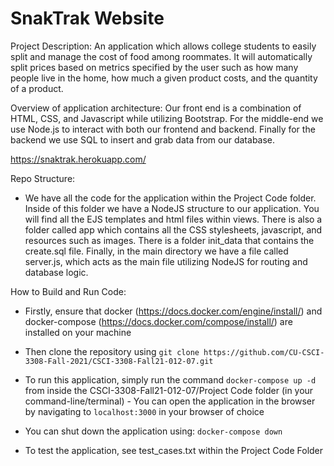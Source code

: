# SnakTrak Website

Project Description: An application which allows college students to easily split and manage the cost of food among roommates. It will automatically split prices based on metrics specified by the user such as how many people live in the home, how much a given product costs, and the quantity of a product.

Overview of application architecture:
Our front end is a combination of HTML, CSS, and Javascript while utilizing Bootstrap. For the middle-end we use Node.js to interact with both our frontend and backend. Finally for the backend we use SQL to insert and grab data from our database.

https://snaktrak.herokuapp.com/

Repo Structure:
- We have all the code for the application within the Project Code folder. Inside of this folder we have a NodeJS structure to our application. You will find all the EJS templates and html files within views. There is also a folder called app which contains all the CSS stylesheets, javascript, and resources such as images. There is a folder init_data that contains the create.sql file. Finally, in the main directory we have a file called server.js, which acts as the main file utilizing NodeJS for routing and database logic.

How to Build and Run Code:
- Firstly, ensure that docker (https://docs.docker.com/engine/install/) and docker-compose (https://docs.docker.com/compose/install/) are installed on your machine
- Then clone the repository using `git clone https://github.com/CU-CSCI-3308-Fall-2021/CSCI-3308-Fall21-012-07.git`

- To run this application, simply run the command `docker-compose up -d` from inside the CSCI-3308-Fall21-012-07/Project Code folder (in your command-line/terminal)  - You can open the application in the browser by navigating to `localhost:3000` in your browser of choice
- You can shut down the application using:
  `docker-compose down`
- To test the application, see test_cases.txt within the Project Code Folder
